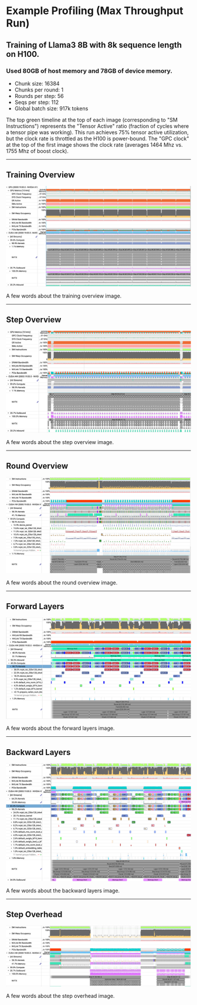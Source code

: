 # Example Profiling (Max Throughput Run)

## Training of Llama3 8B with 8k sequence length on H100. 
### Used 80GB of host memory and 78GB of device memory.

- Chunk size: 16384
- Chunks per round: 1
- Rounds per step: 56
- Seqs per step: 112
- Global batch size: 917k tokens


The top green timeline at the top of each image (corresponding to "SM Instructions") represents the "Tensor Active" ratio (fraction of cycles where a tensor pipe was working). This run achieves 75% tensor active utilization, but the clock rate is throttled as the H100 is power-bound. The "GPC clock" at the top of the first image shows the clock rate (averages 1464 Mhz vs. 1755 Mhz of boost clock).

---

## Training Overview

![training_overview.png](../bench/reproduce_results/profiling/sample_profiling_110_78_8192_8/training_overview.png)

A few words about the training overview image.

---

## Step Overview

![step_overview.png](../bench/reproduce_results/profiling/sample_profiling_110_78_8192_8/step_overview.png)

A few words about the step overview image.

---

## Round Overview

![round_overview.png](../bench/reproduce_results/profiling/sample_profiling_110_78_8192_8/round_overview.png)

A few words about the round overview image.

---

## Forward Layers

![fwd_layers.png](../bench/reproduce_results/profiling/sample_profiling_110_78_8192_8/fwd_layers.png)

A few words about the forward layers image.

---

## Backward Layers

![bwd_layers.png](../bench/reproduce_results/profiling/sample_profiling_110_78_8192_8/bwd_layers.png)

A few words about the backward layers image.

---

## Step Overhead

![step_overhead.png](../bench/reproduce_results/profiling/sample_profiling_110_78_8192_8/step_overhead.png)

A few words about the step overhead image.

